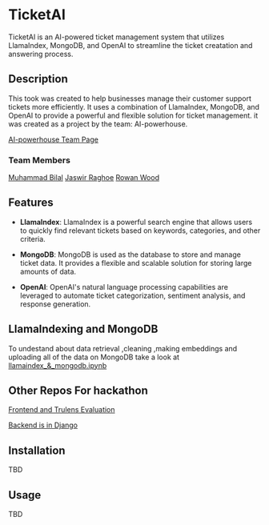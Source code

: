 # TicketAI

TicketAI is an AI-powered ticket management system that utilizes LlamaIndex, MongoDB, and OpenAI to streamline the ticket creatation and answering process.

## Description

This took was created to help businesses manage their customer support tickets more efficiently. It uses a combination of LlamaIndex, MongoDB, and OpenAI to provide a powerful and flexible solution for ticket management. it was created as a project by the team: AI-powerhouse.

[AI-powerhouse Team Page](https://lablab.ai/event/assistants-api-llamaindex-mongodb-battle/ai-powerhouse)

### Team Members

[Muhammad Bilal](https://github.com/bilal77511)
[Jaswir Raghoe](https://github.com/Jaswir)
[Rowan Wood](https://github.com/mrdiamonddirt)

## Features

- **LlamaIndex**: LlamaIndex is a powerful search engine that allows users to quickly find relevant tickets based on keywords, categories, and other criteria.

- **MongoDB**: MongoDB is used as the database to store and manage ticket data. It provides a flexible and scalable solution for storing large amounts of data.

- **OpenAI**: OpenAI's natural language processing capabilities are leveraged to automate ticket categorization, sentiment analysis, and response generation.

## LlamaIndexing and MongoDB
To undestand about data retrieval ,cleaning ,making embeddings and uploading all of the data on MongoDB take a look at [llamaindex_&_mongodb.ipynb](https://github.com/bilal77511/llamaindex/blob/bdac5fc339a5bd5fd9d8ede8bf73df3dd73da71d/llamaindex_%26_mongodb.ipynb)

## Other Repos For hackathon
[Frontend and Trulens Evaluation](https://github.com/Jaswir/ticket-ai-streamlit)

[Backend is in Django](https://github.com/Jaswir/ticket-ai-backend)
## Installation

TBD

## Usage

TBD
